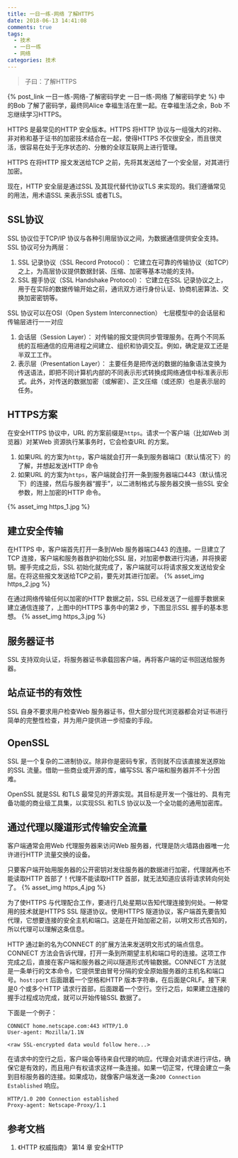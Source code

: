 ```yaml
---
title: 一日一练-网络 了解HTTPS
date: 2018-06-13 14:41:08
comments: true
tags:
  - 技术
  - 一日一练
  - 网络
categories: 技术
---
```


> 子曰：了解HTTPS

{% post_link 一日一练-网络-了解密码学史 一日一练-网络 了解密码学史 %} 中的Bob 了解了密码学，最终同Alice 幸福生活在里一起。在幸福生活之余，Bob 不忘继续学习HTTPS。

HTTPS 是最常见的HTTP 安全版本。HTTPS 将HTTP 协议与一组强大的对称、非对称和基于证书的加密技术结合在一起，使得HTTPS 不仅很安全，而且很灵活，很容易在处于无序状态的、分散的全球互联网上进行管理。

HTTPS 在将HTTP 报文发送给TCP 之前，先将其发送给了一个安全层，对其进行加密。

现在，HTTP 安全层是通过SSL 及其现代替代协议TLS 来实现的。我们遵循常见的用法，用术语SSL 来表示SSL 或者TLS。

<!--more-->

## SSL协议
SSL 协议位于TCP/IP 协议与各种引用层协议之间，为数据通信提供安全支持。SSL 协议可分为两层：
1. SSL 记录协议（SSL Record Protocol）：
  它建立在可靠的传输协议（如TCP）之上，为高层协议提供数据封装、压缩、加密等基本功能的支持。
2. SSL 握手协议（SSL Handshake Protocol）：
  它建立在SSL 记录协议之上，用于在实际的数据传输开始之前，通讯双方进行身份认证、协商机密算法、交换加密密钥等。

SSL 协议可以在OSI（Open System Interconnection） 七层模型中的会话层和传输层进行一一对应
1. 会话层（Session Layer）：
  对传输的报文提供同步管理服务。在两个不同系统的互相通信的应用进程之间建立、组织和协调交互。例如，确定是双工还是半双工工作。
2. 表示层（Presentation Layer）：
  主要任务是把传送的数据的抽象语法变换为传送语法，即把不同计算机内部的不同表示形式转换成网络通信中标准表示形式。此外，对传送的数据加密（或解密）、正文压缩（或还原）也是表示层的任务。

## HTTPS方案
在安全HTTPS 协议中，URL 的方案前缀是`https`。请求一个客户端（比如Web 浏览器）对某Web 资源执行某事务时，它会检查URL 的方案。
1. 如果URL 的方案为`http`，客户端就会打开一条到服务器端口（默认情况下）的了解，并想起发送HTTP 命令
2. 如果URL 的方案为`https`，客户端就会打开一条到服务器端口443（默认情况下）的连接，然后与服务器“握手”，以二进制格式与服务器交换一些SSL 安全参数，附上加密的HTTP 命令。

{% asset_img https_1.jpg %}

## 建立安全传输
在HTTPS 中，客户端首先打开一条到Web 服务器端口443 的连接。一旦建立了TCP 连接，客户端和服务器救护初始化SSL 层，对加密参数进行沟通，并将换密钥。握手完成之后，SSL 初始化就完成了，客户端就可以将请求报文发送给安全层。在将这些报文发送给TCP之前，要先对其进行加密。
{% asset_img https_2.jpg %}

在通过网络传输任何以加密的HTTP 数据之前，SSL 已经发送了一组握手数据来建立通信连接了，上图中的HTTPS 事务中的第2 步，下图显示SSL 握手的基本思想。
{% asset_img https_3.jpg %}

## 服务器证书
SSL 支持双向认证，将服务器证书承载回客户端，再将客户端的证书回送给服务器。

## 站点证书的有效性
SSL 自身不要求用户检查Web 服务器证书，但大部分现代浏览器都会对证书进行简单的完整性检查，并为用户提供进一步彻查的手段。

## OpenSSL
SSL 是一个复杂的二进制协议。除非你是密码专家，否则就不应该直接发送原始的SSL 流量。借助一些商业或开源的库，编写SSL 客户端和服务器并不十分困难。

OpenSSL 就是SSL 和TLS 最常见的开源实现。其目标是开发一个强壮的、具有完备功能的商业级工具集，以实现SSL 和TLS 协议以及一个全功能的通用加密库。

## 通过代理以隧道形式传输安全流量
客户端通常会用Web 代理服务器来访问Web 服务器，代理是防火墙路由器唯一允许进行HTTP 流量交换的设备。

只要客户端开始用服务器的公开密钥对发往服务器的数据进行加密，代理就再也不能读取HTTP 首部了！代理不能读取HTTP 首部，就无法知道应该将请求转向何处了。
{% asset_img https_4.jpg %}

为了使HTTPS 与代理配合工作，要进行几处星期以告知代理连接到何处。一种常用的技术就是HTTPS SSL 隧道协议。使用HTTPS 隧道协议，客户端首先要告知代理，它想要连接的安全主机和端口。这是在开始加密之前，以明文形式告知的，所以代理可以理解这条信息。

HTTP 通过新的名为CONNECT 的扩展方法来发送明文形式的端点信息。CONNECT 方法会告诉代理，打开一条到所期望主机和端口号的连接。这项工作完成之后，直接在客户端和服务器之间以隧道形式传输数据。CONNECT 方法就是一条单行的文本命令，它提供里由冒号分隔的安全原始服务器的主机名和端口号。`host:port` 后面跟着一个空格和HTTP 版本字符串，在后面是CRLF。接下来是0 个或多个HTTP 请求行首部，后面跟着一个空行。空行之后，如果建立连接的握手过程成功完成，就可以开始传输SSL 数据了。

下面是一个例子：
```
CONNECT home.netscape.com:443 HTTP/1.0
User-agent: Mozilla/1.1N

<raw SSL-encrypted data would follow here...>
```
在请求中的空行之后，客户端会等待来自代理的响应。代理会对请求进行评估，确保它是有效的，而且用户有权请求这样一条连接。如果一切正常，代理会建立一条到目标服务器的连接。如果成功，就像客户端发送一条`200 Connection Established` 响应。
```
HTTP/1.0 200 Connection established
Proxy-agent: Netscape-Proxy/1.1
```

## 参考文档
1. 《HTTP 权威指南》 第14 章 安全HTTP

